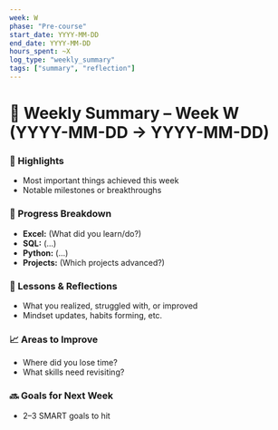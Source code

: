 ```yaml
---
week: W
phase: "Pre-course"
start_date: YYYY-MM-DD
end_date: YYYY-MM-DD
hours_spent: ~X
log_type: "weekly_summary"
tags: ["summary", "reflection"]
---
```


# 🧾 Weekly Summary – Week W (YYYY-MM-DD → YYYY-MM-DD)

### 📌 Highlights
- Most important things achieved this week
- Notable milestones or breakthroughs

### 💪 Progress Breakdown
- **Excel:** (What did you learn/do?)
- **SQL:** (...)
- **Python:** (...)
- **Projects:** (Which projects advanced?)

### 🧠 Lessons & Reflections
- What you realized, struggled with, or improved
- Mindset updates, habits forming, etc.

### 📈 Areas to Improve
- Where did you lose time?
- What skills need revisiting?

### 🔜 Goals for Next Week
- 2–3 SMART goals to hit
